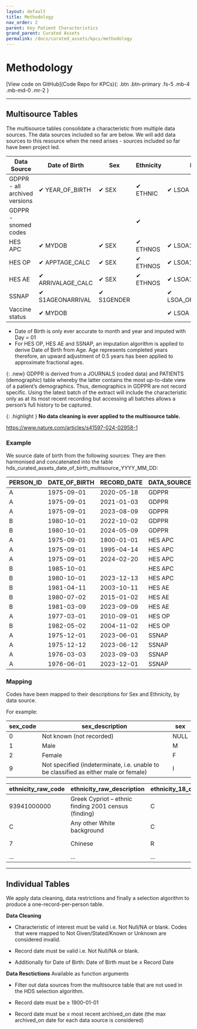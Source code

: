 ```yaml
---
layout: default
title: Methodology
nav_order: 2
parent: Key Patient Characteristics
grand_parent: Curated Assets
permalink: /docs/curated_assets/kpcs/methodology
---
```


# Methodology

[View code on GitHub](Code Repo for KPCs){: .btn .btn-primary .fs-5 .mb-4 .mb-md-0 .mr-2 }

[Code Repo for KPCs]: [https://just-the-docs.com](https://github.com/fionnachalmers)

---

## Multisource Tables

The multisource tables consolidate a characteristic from multiple data sources. The data sources included so far are below. We will add data sources to this resource when the need arises - sources included so far have been project led. 

| Data Source    | Date of Birth | Sex | Ethnicity | LSOA | Record Date                  |
|----------------|-----|-----|-----------|------|------------------------------|
| GDPPR - all archived versions          | ✔ YEAR_OF_BIRTH  | ✔ SEX  | ✔ ETHNIC        | ✔ LSOA   | REPORTING_PERIOD_END_DATE    |
| GDPPR - snomed codes   |     |     | ✔         |      | RECORD_DATE (DATE if missing)|
| HES APC        | ✔ MYDOB  | ✔ SEX  | ✔ ETHNOS        | ✔ LSOA11    | EPISTART                     |
| HES OP         | ✔ APPTAGE_CALC | ✔ SEX  | ✔ ETHNOS        | ✔ LSOA11   | APPTDATE                     |
| HES AE         | ✔ ARRIVALAGE_CALC  | ✔ SEX  | ✔ ETHNOS        | ✔ LSOA11   | ARRIVALDATE                  |
| SSNAP          | ✔ S1AGEONARRIVAL | ✔ S1GENDER  |           | ✔ LSOA_OF_RESIDENCE   | S1FIRSTARRIVALDATETIME       |
| Vaccine status | ✔ MYDOB   |     |           | ✔ LSOA   | RECORDED_DATE                |



* Date of Birth is only ever accurate to month and year and imputed with Day = 01
* For HES OP, HES AE and SSNAP, an imputation algorithm is applied to derive Date of Birth from Age. Age represents completed years therefore, an upward adjustment of 0.5 years has been applied to approximate fractional ages.

{: .new}
GDPPR is derived from a JOURNALS (coded data) and PATIENTS (demographic) table whereby the latter contains the most up-to-date view of a patient’s demographics. Thus, demographics in GDPPR are not record specific. Using the latest batch of the extract will include the characteristic only as at its most recent recording but accessing all batches allows a person’s full history to be captured. 

{: .highlight }
**No data cleaning is ever applied to the multisource table.**

https://www.nature.com/articles/s41597-024-02958-1

### Example

We source date of birth from the following sources:
They are then harmonised and concatenated into the table hds_curated_assets_date_of_birth_multisource_YYYY_MM_DD:


| PERSON_ID | DATE_OF_BIRTH | RECORD_DATE | DATA_SOURCE |
|-----------|----------------|-------------|-------------|
| A         | 1975-09-01     | 2020-05-18  | GDPPR       |
| A         | 1975-09-01     | 2021-01-03  | GDPPR       |
| A         | 1975-09-01     | 2023-08-09  | GDPPR       |
| B         | 1980-10-01     | 2022-10-02  | GDPPR       |
| B         | 1980-10-01     | 2024-05-09  | GDPPR       |
| A         | 1975-09-01     | 1800-01-01  | HES APC     |
| A         | 1975-09-01     | 1995-04-14  | HES APC     |
| A         | 1975-09-01     | 2024-02-20  | HES APC     |
| B         | 1985-10-01     |             | HES APC     |
| B         | 1980-10-01     | 2023-12-13  | HES APC     |
| B         | 1981-04-11     | 2003-10-11  | HES AE      |
| B         | 1980-07-02     | 2015-01-02  | HES AE      |
| B         | 1981-03-09     | 2023-09-09  | HES AE      |
| A         | 1977-03-01     | 2010-09-01  | HES OP      |
| B         | 1982-05-02     | 2004-11-02  | HES OP      |
| A         | 1975-12-01     | 2023-06-01  | SSNAP       |
| A         | 1975-12-12     | 2023-06-12  | SSNAP       |
| A         | 1976-03-03     | 2023-09-03  | SSNAP       |
| A         | 1976-06-01     | 2023-12-01  | SSNAP       |



### Mapping

Codes have been mapped to their descriptions for Sex and Ethnicity, by data source.

For example:

| sex_code | sex_description                                                                         | sex |
|----------|-----------------------------------------------------------------------------------------|-----|
| 0        | Not known (not recorded)                                                                | NULL |
| 1        | Male                                                                                    | M   |
| 2        | Female                                                                                  | F   |
| 9        | Not specified (indeterminate, i.e. unable to be classified as either male or female)   | I   |


| ethnicity_raw_code | ethnicity_raw_description                                  | ethnicity_18_code | ethnicity_18_group           | ethnicity_5_group       |
|--------------------|------------------------------------------------------------|-------------------|------------------------------|-------------------------|
| 93941000000        | Greek Cypriot – ethnic finding 2001 census (finding)       | C                 | Any other White background   | White                   |
| C                  | Any other White background                                 | C                 | Any other White background   | White                   |
| 7                  | Chinese                                                    | R                 | Chinese                      | Asian or Asian British  |
| ...                | ...                                                        | ...               | ...                          | ...                     |

---

## Individual Tables

We apply data cleaning, data restrictions and finally a selection algorithm to produce a one-record-per-person table.

**Data Cleaning**


* Characteristic of interest must be valid i.e. Not Null/NA or blank. Codes that were mapped to Not Given/Stated/Known or Unknown are considered invalid. 

* Record date must be valid i.e. Not Null/NA or blank. 

* Additionally for Date of Birth: Date of Birth must be ≤ Record Date


**Data Resctictions** <span class="label label-purple">Available as function arguments</span>

* Filter out data sources from the multisource table that are not used in the HDS selection algorithm.

* Record date must be ≥ 1900-01-01 

* Record date must be ≤ most recent archived_on date (the max archived_on date for each data source is considered)


